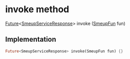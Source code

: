 


# invoke method








[Future](https://api.flutter.dev/flutter/dart-async/Future-class.html)&lt;[SmeupServiceResponse](../../smeup_services_smeup_service_response/SmeupServiceResponse-class.md)> invoke
([SmeupFun](../../smeup_models_smeup_fun/SmeupFun-class.md) fun)








## Implementation

```dart
Future<SmeupServiceResponse> invoke(SmeupFun fun) {}
```







